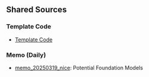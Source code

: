 ## Shared Sources
### Template Code
* [Template Code](template_code/README.md)
### Memo (Daily)
* [memo_20250319_nice](memo_20250319_nice.md): Potential Foundation Models